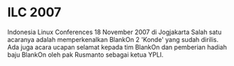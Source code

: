 # ILC 2007
Indonesia Linux Conferences
18 November 2007 di Jogjakarta
Salah satu acaranya adalah memperkenalkan BlankOn 2 'Konde' yang sudah dirilis. Ada juga acara ucapan selamat kepada tim BlankOn dan pemberian hadiah baju BlankOn oleh pak Rusmanto sebagai ketua YPLI.


